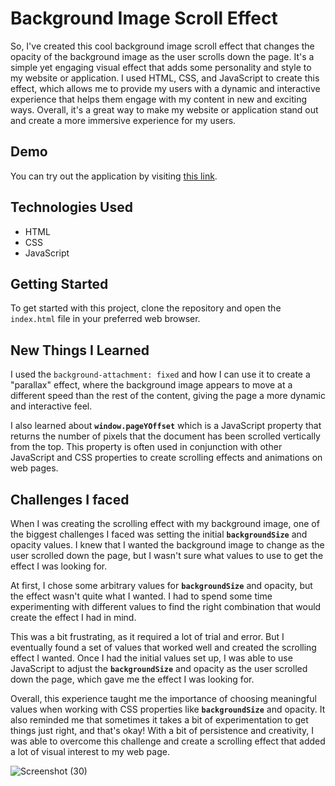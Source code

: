 # Background Image Scroll Effect

So, I've created this cool background image scroll effect that changes the opacity of the background image as the user scrolls down the page. It's a simple yet engaging visual effect that adds some personality and style to my website or application. I used HTML, CSS, and JavaScript to create this effect, which allows me to provide my users with a dynamic and interactive experience that helps them engage with my content in new and exciting ways. Overall, it's a great way to make my website or application stand out and create a more immersive experience for my users.

## Demo

You can try out the application by visiting [this link](https://paribhandarkar.github.io/background-image-scroll-effect/).

## Technologies Used

- HTML
- CSS
- JavaScript

## Getting Started

To get started with this project, clone the repository and open the `index.html` file in your preferred web browser.

## New Things I Learned

I used the `background-attachment: fixed` and how I can use it to create a "parallax" effect, where the background image appears to move at a different speed than the rest of the content, giving the page a more dynamic and interactive feel.

I also learned about **`window.pageYOffset`** which is a JavaScript property that returns the number of pixels that the document has been scrolled vertically from the top. This property is often used in conjunction with other JavaScript and CSS properties to create scrolling effects and animations on web pages.

## Challenges I faced

When I was creating the scrolling effect with my background image, one of the biggest challenges I faced was setting the initial **`backgroundSize`** and opacity values. I knew that I wanted the background image to change as the user scrolled down the page, but I wasn't sure what values to use to get the effect I was looking for.

At first, I chose some arbitrary values for **`backgroundSize`** and opacity, but the effect wasn't quite what I wanted. I had to spend some time experimenting with different values to find the right combination that would create the effect I had in mind.

This was a bit frustrating, as it required a lot of trial and error. But I eventually found a set of values that worked well and created the scrolling effect I wanted. Once I had the initial values set up, I was able to use JavaScript to adjust the **`backgroundSize`** and opacity as the user scrolled down the page, which gave me the effect I was looking for.

Overall, this experience taught me the importance of choosing meaningful values when working with CSS properties like **`backgroundSize`** and opacity. It also reminded me that sometimes it takes a bit of experimentation to get things just right, and that's okay! With a bit of persistence and creativity, I was able to overcome this challenge and create a scrolling effect that added a lot of visual interest to my web page.

![Screenshot (30)](https://user-images.githubusercontent.com/76446574/236219218-6c5ade66-2491-4dd6-a3c8-62d0dfcf2d30.png)

